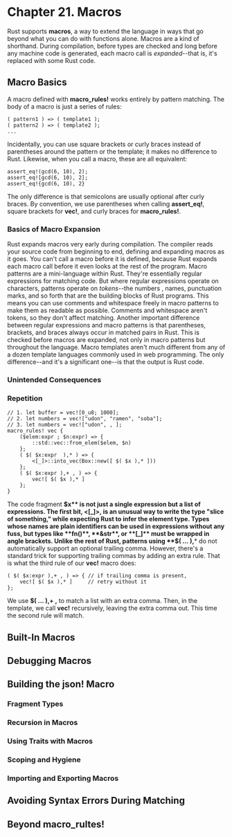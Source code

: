 # Chapter 21. Macros

Rust supports **macros**, a way to extend the language in ways that go beyond what you can do with functions alone.
Macros are a kind of shorthand. During compilation, before types are checked and long before any machine code is generated, each macro call is *expanded*--that is, it's replaced with some Rust code.


## Macro Basics

A macro defined with **macro_rules!** works entirely by pattern matching. The body of a macro is just a series of rules:

    ( pattern1 ) => ( template1 );
    ( pattern2 ) => ( template2 );
    ...

Incidentally, you can use square brackets or curly braces instead of parentheses around the pattern or the template; it makes no difference to Rust. Likewise, when you call a macro, these are all equivalent:

    assert_eq!(gcd(6, 10), 2);
    assert_eq![gcd(6, 10), 2];
    assert_eq!{gcd(6, 10), 2}

The only difference is that semicolons are usually optional after curly braces. By convention, we use parentheses when calling **assert_eq!**, square brackets for **vec!**, and curly braces for **macro_rules!**.


### Basics of Macro Expansion

Rust expands macros very early during compilation. The compiler reads your source code from beginning to end, defining and expanding macros as it goes. You can't call a macro before it is defined, because Rust expands each macro call before it even looks at the rest of the program.
Macro patterns are a mini-language within Rust. They're essentially regular expressions for matching code. But where regular expressions operate on characters, patterns operate on *tokens*--the numbers , names, punctuation marks, and so forth that are the building blocks of Rust programs. This means you can use comments and whitespace freely in macro patterns to make them as readable as possible. Comments and whitespace aren't tokens, so they don't affect matching.
Another important difference between regular expressions and macro patterns is that parentheses, brackets, and braces always occur in matched pairs in Rust. This is checked before macros are expanded, not only in macro patterns but throughout the language.
Macro templates aren't much different from any of a dozen template languages commonly used in web programming. The only difference--and it's a significant one--is that the output is Rust code.


### Unintended Consequences


### Repetition

    // 1. let buffer = vec![0_u8; 1000];
    // 2. let numbers = vec!["udon", "ramen", "soba"];
    // 3. let numbers = vec!["udon", , ];
    macro_rules! vec {
        ($elem:expr ; $n:expr) => {
            ::std::vec::from_elem($elem, $n)
        };
        ( $( $x:expr  ),* ) => {
            <[_]>::into_vec(Box::new([ $( $x ),* ]))
        };
        ( $( $x:expr ),+ , ) => {
            vec![ $( $x ),* ]
        };
    }

The code fragment **$x** is not just a single expression but a list of expressions. 
The first bit, <[_]>, is an unusual way to write the type "slice of something," while expecting Rust to infer the element type. Types whose names are plain identifiers can be used in expressions without any fuss, but types like **fn()**, **&str**, or **[_]** must be wrapped in angle brackets.
Unlike the rest of Rust, patterns using **$( ... ),*** do not automatically support an optional trailing comma. However, there's a standard trick for supporting trailing commas by adding an extra rule. That is what the third rule of our **vec!** macro does:

    ( $( $x:expr ),+ , ) => { // if trailing comma is present,
        vec![ $( $x ),* ]     // retry without it
    };

We use **$( ... ),+ ,** to match a list with an extra comma. Then, in the template, we call **vec!** recursively, leaving the extra comma out. This time the second rule will match.



## Built-In Macros

## Debugging Macros

## Building the json! Macro

### Fragment Types

### Recursion in Macros

### Using Traits with Macros

### Scoping and Hygiene

### Importing and Exporting Macros


## Avoiding Syntax Errors During Matching

## Beyond macro_rultes!
